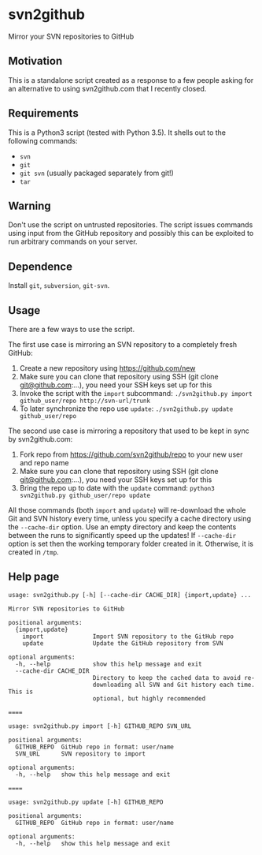 # svn2github

Mirror your SVN repositories to GitHub

## Motivation

This is a standalone script created as a response to a few people asking for an alternative to using svn2github.com that I recently closed.

## Requirements

This is a Python3 script (tested with Python 3.5). It shells out to the following commands:

* `svn`
* `git`
* `git svn` (usually packaged separately from git!)
* `tar`

## Warning

Don't use the script on untrusted repositories. The script issues commands using input from the GitHub repository and possibly this can be exploited to run arbitrary commands on your server.

## Dependence
Install `git`, `subversion`, `git-svn`.

## Usage

There are a few ways to use the script.

The first use case is mirroring an SVN repository to a completely fresh GitHub:

1. Create a new repository using https://github.com/new
2. Make sure you can clone that repository using SSH (git clone git@github.com:...), you need your SSH keys set up for this
3. Invoke the script with the `import` subcommand: `./svn2github.py import github_user/repo http://svn-url/trunk`
4. To later synchronize the repo use `update`: `./svn2github.py update github_user/repo`

The second use case is mirroring a repository that used to be kept in sync by svn2github.com:

1. Fork repo from https://github.com/svn2github/repo to your new user and repo name
2. Make sure you can clone that repository using SSH (git clone git@github.com:...), you need your SSH keys set up for this
3. Bring the repo up to date with the `update` command: `python3 svn2github.py github_user/repo update`

All those commands (both `import` and `update`) will re-download the whole Git and SVN history every time, unless you specify a cache directory using the `--cache-dir` option. Use an empty directory and keep the contents between the runs to significantly speed up the updates!
If `--cache-dir` option is set then the working temporary folder created in it. Otherwise, it is created in `/tmp`.

## Help page

```
usage: svn2github.py [-h] [--cache-dir CACHE_DIR] {import,update} ...

Mirror SVN repositories to GitHub

positional arguments:
  {import,update}
    import              Import SVN repository to the GitHub repo
    update              Update the GitHub repository from SVN

optional arguments:
  -h, --help            show this help message and exit
  --cache-dir CACHE_DIR
                        Directory to keep the cached data to avoid re-
                        downloading all SVN and Git history each time. This is
                        optional, but highly recommended

====

usage: svn2github.py import [-h] GITHUB_REPO SVN_URL

positional arguments:
  GITHUB_REPO  GitHub repo in format: user/name
  SVN_URL      SVN repository to import

optional arguments:
  -h, --help   show this help message and exit

====

usage: svn2github.py update [-h] GITHUB_REPO

positional arguments:
  GITHUB_REPO  GitHub repo in format: user/name

optional arguments:
  -h, --help   show this help message and exit
```

